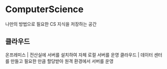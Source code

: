 # ComputerScience
나만의 방법으로 필요한 CS 지식을 저장하는 공간

## 클라우드
온프레미스 | 전산실에 서버를 설치하여 자체 로컬 서버를 운영
클라우드 | 데이터 센터를 만들고 필요한 만큼 할당받아 원격 환경에서 서버를 운영
